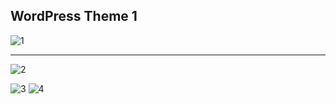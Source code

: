 ## WordPress Theme 1

![1](https://user-images.githubusercontent.com/46419188/98858869-4d3d9b00-2487-11eb-8e01-cfebf2d554ba.png)
**********************************************************************************
![2](https://user-images.githubusercontent.com/46419188/98858902-5d557a80-2487-11eb-923b-e8de95db1b44.png)

![3](https://user-images.githubusercontent.com/46419188/98858908-60e90180-2487-11eb-832d-ef1006951235.png)
![4](https://user-images.githubusercontent.com/46419188/98858909-621a2e80-2487-11eb-9bfd-52ed8208ae8a.png)
